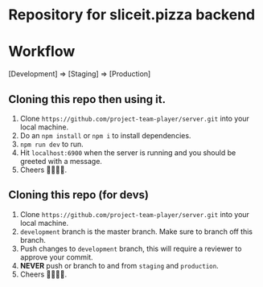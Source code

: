 # Repository for sliceit.pizza backend

# Workflow
[Development] => [Staging] => [Production]

## Cloning this repo then using it.
1. Clone `https://github.com/project-team-player/server.git` into your local machine.
2. Do an `npm install` or `npm i` to install dependencies.
3. `npm run dev` to run.
4. Hit `localhost:6900` when the server is running and you should be greeted with a message.
5. Cheers 🍕🍻🍺🍕.

## Cloning this repo (for devs)
1. Clone `https://github.com/project-team-player/server.git` into your local machine.
2. `development` branch is the master branch. Make sure to branch off this branch.
3. Push changes to `development` branch, this will require a reviewer to approve your commit. 
4. **NEVER** push or branch to and from `staging` and `production`. 
5. Cheers 🍕🍻🍺🍕.
